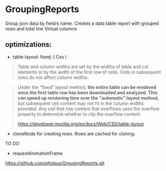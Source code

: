 # GroupingReports

Group json data by field/s name.
Creates a data table report with grouped rows and total line
Virtual columns

## optimizations:

* table-layout: fixed; ( Css )

> Table and column widths are set by the widths of table and col elements or by the width of the first row of cells. Cells in subsequent rows do not affect column widths.

> Under the "fixed" layout method, **the entire table can be rendered once the first table row has been downloaded and analyzed. This can speed up rendering time over the "automatic" layout method,** but subsequent cell content may not fit in the column widths provided. Any cell that has content that overflows uses the overflow property to determine whether to clip the overflow content.

> https://developer.mozilla.org/es/docs/Web/CSS/table-layout

* cloneNode for creating rows. Rows are cached for cloning.

TO DO

* requestAnimationFrame


https://github.com/phobus/GroupingReports.git
